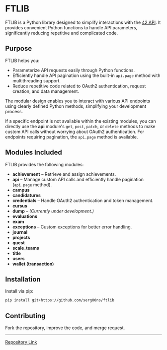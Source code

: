 # FTLIB

FTLIB is a Python library designed to simplify interactions with the [42 API](https://api.intra.42.fr/apidoc). It provides convenient Python functions to handle API parameters, significantly reducing repetitive and complicated code.

## Purpose

FTLIB helps you:

- Parameterize API requests easily through Python functions.
- Efficiently handle API pagination using the built-in `api.page` method with multithreading support.
- Reduce repetitive code related to OAuth2 authentication, request creation, and data management.

The modular design enables you to interact with various API endpoints using clearly defined Python methods, simplifying your development process.

If a specific endpoint is not available within the existing modules, you can directly use the **api** module's `get`, `post`, `patch`, or `delete` methods to make custom API calls without worrying about OAuth2 authentication. For endpoints requiring pagination, the `api.page` method is available.

## Modules Included

FTLIB provides the following modules:

- **achievement** – Retrieve and assign achievements.
- **api** – Manage custom API calls and efficiently handle pagination (`api.page` method).
- **campus** 
- **candidatures**
- **credentials** – Handle OAuth2 authentication and token management.
- **cursus** 
- **dump** – *(Currently under development.)*
- **evaluations** 
- **exam** 
- **exceptions** – Custom exceptions for better error handling.
- **journal** 
- **projects** 
- **quest**
- **scale_teams** 
- **title** 
- **users**
- **wallet (transaction)**

## Installation

Install via pip:

```bash
pip install git+https://github.com/serg00ns/ftlib
```

## Contributing

Fork the repository, improve the code, and merge request.

---

[Repository Link](https://github.com/serg00ns/ftlib)
